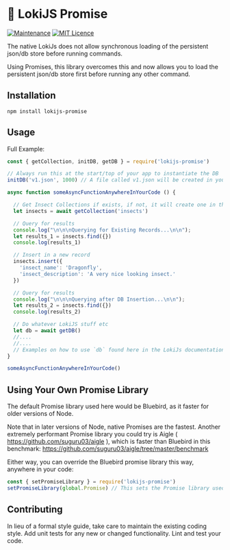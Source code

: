 #  🔨 LokiJS Promise

[![Maintenance](https://img.shields.io/badge/Maintained%3F-yes-green.svg)](https://github.com/joshuaquek/lokijs-promise/graphs/commit-activity)
[![MIT Licence](https://badges.frapsoft.com/os/mit/mit.svg?v=103)](https://opensource.org/licenses/mit-license.php)

The native LokiJs does not allow synchronous loading of the persistent json/db store before running commands. 

Using Promises, this library overcomes this and now allows you to load the persistent json/db store first before running any other command.

## Installation

  `npm install lokijs-promise`

## Usage

Full Example:

```javascript
const { getCollection, initDB, getDB } = require('lokijs-promise')

// Always run this at the start/top of your app to instantiate the DB
initDB('v1.json', 1000) // A file called v1.json will be created in your project repo and will be used as the DB, and it will have an autosave interval of 1000ms (1 second, essentially)

async function someAsyncFunctionAnywhereInYourCode () {

  // Get Insect Collections if exists, if not, it will create one in the DB
  let insects = await getCollection('insects')

  // Query for results
  console.log("\n\n\nQuerying for Existing Records...\n\n");
  let results_1 = insects.find({})
  console.log(results_1)

  // Insert in a new record
  insects.insert({
    'insect_name': 'Dragonfly',
    'insect_description': 'A very nice looking insect.'
  })

  // Query for results
  console.log("\n\n\nQuerying after DB Insertion...\n\n");
  let results_2 = insects.find({})
  console.log(results_2)

  // Do whatever LokiJS stuff etc
  let db = await getDB()
  //....
  //....
  // Examples on how to use `db` found here in the LokiJs documentation: https://rawgit.com/techfort/LokiJS/master/jsdoc/index.html
}

someAsyncFunctionAnywhereInYourCode()
```

## Using Your Own Promise Library

The default Promise library used here would be Bluebird, as it faster for older versions of Node. 

Note that in later versions of Node, native Promises are the fastest. Another extremely performant Promise library you could try is Aigle ( https://github.com/suguru03/aigle ), which is faster than Bluebird in this benchmark: https://github.com/suguru03/aigle/tree/master/benchmark

Either way, you can override the Bluebird promise library this way, anywhere in your code:

```javascript
const { setPromiseLibrary } = require('lokijs-promise')
setPromiseLibrary(global.Promise) // This sets the Promise library used in lokijs-promise to the native NodeJs Promise library
```


## Contributing

In lieu of a formal style guide, take care to maintain the existing coding style. Add unit tests for any new or changed functionality. Lint and test your code.
